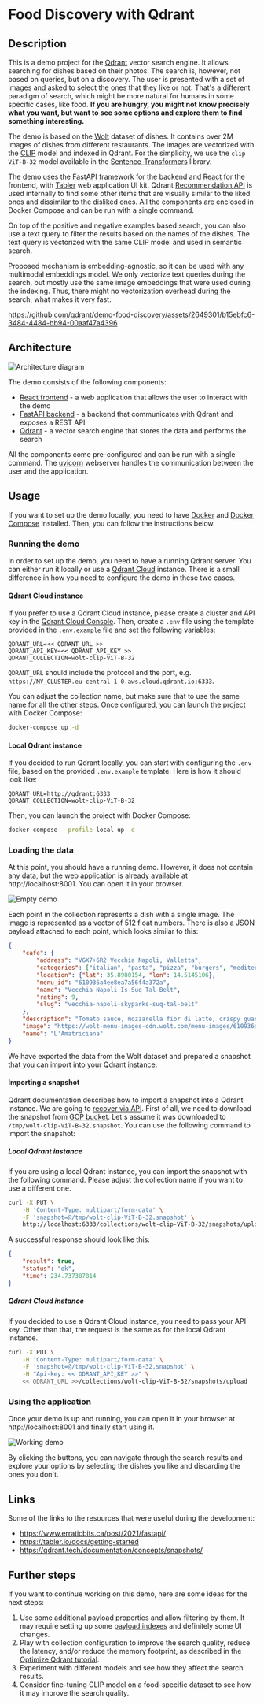 # Food Discovery with Qdrant

## Description

This is a demo project for the [Qdrant](https://qdrant.tech) vector search engine. It 
allows searching for dishes based on their photos. The search is, however, not based on
queries, but on a discovery. The user is presented with a set of images and asked to 
select the ones that they like or not. That's a different paradigm of search, which 
might be more natural for humans in some specific cases, like food. **If you are hungry, 
you might not know precisely what you want, but want to see some options and explore 
them to find something interesting.**

The demo is based on the [Wolt](https://wolt.com/) dataset of dishes. It contains 
over 2M images of dishes from different restaurants. The images are vectorized with
the [CLIP](https://openai.com/blog/clip/) model and indexed in Qdrant. For the 
simplicity, we use the `clip-ViT-B-32` model available in the 
[Sentence-Transformers](https://www.sbert.net/examples/applications/image-search/README.html)
library.

The demo uses the [FastAPI](https://fastapi.tiangolo.com/) framework for the backend and 
[React](https://reactjs.org/) for the frontend, with [Tabler](https://tabler.io/)
web application UI kit. Qdrant [Recommendation API](
https://qdrant.tech/documentation/concepts/search/#recommendation-api) 
is used internally to find some other items that are visually similar to the liked ones 
and dissimilar to the disliked ones. All the components are enclosed in Docker Compose
and can be run with a single command.

On top of the positive and negative examples based search, you can also use a text query
to filter the results based on the names of the dishes. The text query is vectorized
with the same CLIP model and used in semantic search.

Proposed mechanism is embedding-agnostic, so it can be used with any multimodal embeddings
model. We only vectorize text queries during the search, but mostly use the same image 
embeddings that were used during the indexing. Thus, there might no vectorization overhead 
during the search, what makes it very fast.

https://github.com/qdrant/demo-food-discovery/assets/2649301/b15ebfc6-3484-4484-bb94-00aaf47a4396

## Architecture

![Architecture diagram](images/architecture-diagram.png)

The demo consists of the following components:
- [React frontend](/frontend) - a web application that allows the user to interact with the demo
- [FastAPI backend](/backend) - a backend that communicates with Qdrant and exposes a REST API
- [Qdrant](https://qdrant.tech/) - a vector search engine that stores the data and performs the search

All the components come pre-configured and can be run with a single command. The 
[uvicorn](https://www.uvicorn.org/) webserver handles the communication between the
user and the application.

## Usage

If you want to set up the demo locally, you need to have [Docker](https://www.docker.com/)
and [Docker Compose](https://docs.docker.com/compose/) installed. Then, you can follow 
the instructions below.

### Running the demo

In order to set up the demo, you need to have a running Qdrant server. You can either
run it locally or use a [Qdrant Cloud](https://cloud.qdrant.io/) instance. There is a
small difference in how you need to configure the demo in these two cases.

#### Qdrant Cloud instance

If you prefer to use a Qdrant Cloud instance, please create a cluster and API key in
the [Qdrant Cloud Console](https://cloud.qdrant.io). Then, create a `.env` file using
the template provided in the `.env.example` file and set the following variables:

```dotenv
QDRANT_URL=<< QDRANT_URL >>
QDRANT_API_KEY=<< QDRANT_API_KEY >>
QDRANT_COLLECTION=wolt-clip-ViT-B-32
```

`QDRANT_URL` should include the protocol and the port, e.g. 
`https://MY_CLUSTER.eu-central-1-0.aws.cloud.qdrant.io:6333`.

You can adjust the collection name, but make sure that to use the same name for all
the other steps. Once configured, you can launch the project with Docker Compose:

```bash
docker-compose up -d
```

#### Local Qdrant instance

If you decided to run Qdrant locally, you can start with configuring the `.env` file, 
based on the provided `.env.example` template. Here is how it should look like:

```dotenv
QDRANT_URL=http://qdrant:6333
QDRANT_COLLECTION=wolt-clip-ViT-B-32
```

Then, you can launch the project with Docker Compose:

```bash
docker-compose --profile local up -d
```

### Loading the data

At this point, you should have a running demo. However, it does not contain any data,
but the web application is already available at http://localhost:8001. You can open it
in your browser.

![Empty demo](images/empty-demo.png)

Each point in the collection represents a dish with a single image. The image is
represented as a vector of 512 float numbers. There is also a JSON payload attached to
each point, which looks similar to this:

```json
{
    "cafe": {
        "address": "VGX7+6R2 Vecchia Napoli, Valletta",
        "categories": ["italian", "pasta", "pizza", "burgers", "mediterranean"],
        "location": {"lat": 35.8980154, "lon": 14.5145106},
        "menu_id": "610936a4ee8ea7a56f4a372a",
        "name": "Vecchia Napoli Is-Suq Tal-Belt",
        "rating": 9,
        "slug": "vecchia-napoli-skyparks-suq-tal-belt"
    },
    "description": "Tomato sauce, mozzarella fior di latte, crispy guanciale, Pecorino Romano cheese and a hint of chilli",
    "image": "https://wolt-menu-images-cdn.wolt.com/menu-images/610936a4ee8ea7a56f4a372a/005dfeb2-e734-11ec-b667-ced7a78a5abd_l_amatriciana_pizza_joel_gueller1.jpeg",
    "name": "L'Amatriciana"
}
```

We have exported the data from the Wolt dataset and prepared a snapshot that you can
import into your Qdrant instance. 

#### Importing a snapshot

Qdrant documentation describes how to import a snapshot into a Qdrant instance. We are
going to [recover via API](https://qdrant.tech/documentation/concepts/snapshots/#recover-via-api).
First of all, we need to download the snapshot from [GCP bucket](https://storage.googleapis.com/common-datasets-snapshots/wolt-clip-ViT-B-32.snapshot). 
Let's assume it was downloaded to `/tmp/wolt-clip-ViT-B-32.snapshot`. You can use the 
following command to import the snapshot:

##### Local Qdrant instance

If you are using a local Qdrant instance, you can import the snapshot with the following
command. Please adjust the collection name if you want to use a different one.

```bash
curl -X PUT \
    -H 'Content-Type: multipart/form-data' \
    -F 'snapshot=@/tmp/wolt-clip-ViT-B-32.snapshot' \
    http://localhost:6333/collections/wolt-clip-ViT-B-32/snapshots/upload
```

A successful response should look like this:

```json
{
    "result": true,
    "status": "ok",
    "time": 234.737387814
}
```

##### Qdrant Cloud instance

If you decided to use a Qdrant Cloud instance, you need to pass your API key. Other than 
that, the request is the same as for the local Qdrant instance.

```bash
curl -X PUT \
    -H 'Content-Type: multipart/form-data' \
    -F 'snapshot=@/tmp/wolt-clip-ViT-B-32.snapshot' \
    -H "Api-key: << QDRANT_API_KEY >>" \
    << QDRANT_URL >>/collections/wolt-clip-ViT-B-32/snapshots/upload
```

### Using the application

Once your demo is up and running, you can open it in your browser at 
http://localhost:8001 and finally start using it.

![Working demo](images/working-demo.png)

By clicking the buttons, you can navigate through the search results and explore your
options by selecting the dishes you like and discarding the ones you don't.

## Links

Some of the links to the resources that were useful during the development:

- https://www.erraticbits.ca/post/2021/fastapi/
- https://tabler.io/docs/getting-started
- https://qdrant.tech/documentation/concepts/snapshots/

## Further steps

If you want to continue working on this demo, here are some ideas for the next steps:

1. Use some additional payload properties and allow filtering by them. It may require
   setting up some [payload indexes](https://qdrant.tech/documentation/concepts/payload/#payload-indexing) 
   and definitely some UI changes.
2. Play with collection configuration to improve the search quality, reduce the latency,
   and/or reduce the memory footprint, as described in the
   [Optimize Qdrant tutorial](https://qdrant.tech/documentation/tutorials/optimize/#optimize-qdrant).
3. Experiment with different models and see how they affect the search results.
4. Consider fine-tuning CLIP model on a food-specific dataset to see how it may improve
   the search quality.
